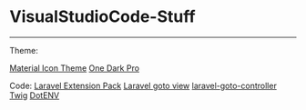# VisualStudioCode-Stuff
---

Theme:

[Material Icon Theme](https://marketplace.visualstudio.com/items?itemName=PKief.material-icon-theme)
[One Dark Pro](https://marketplace.visualstudio.com/items?itemName=zhuangtongfa.Material-theme)

Code:
[Laravel Extension Pack](https://marketplace.visualstudio.com/items?itemName=onecentlin.laravel-extension-pack)
[Laravel goto view](https://marketplace.visualstudio.com/items?itemName=codingyu.laravel-goto-view)
[laravel-goto-controller](https://marketplace.visualstudio.com/items?itemName=stef-k.laravel-goto-controller)
[Twig](https://marketplace.visualstudio.com/items?itemName=whatwedo.twig)
[DotENV](https://marketplace.visualstudio.com/items?itemName=mikestead.dotenv)
